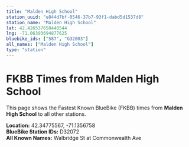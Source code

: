 ```yaml
---
title: "Malden High School"
station_uuid: "e844d7bf-0546-37b7-93f1-dabd5d1537d8"
station_name: "Malden High School"
lat: 42.426537658440544
lng: -71.06393694877625
bluebike_ids: ["587", "G32003"]
all_names: ["Malden High School"]
type: "station"
---
```


# FKBB Times from Malden High School

This page shows the Fastest Known BlueBike (FKBB) times from **Malden High School** to all other stations.

**Location:** 42.34775567, -71.1356758  
**BlueBike Station IDs:** D32072  
**All Known Names:** Walbridge St at Commonwealth Ave

